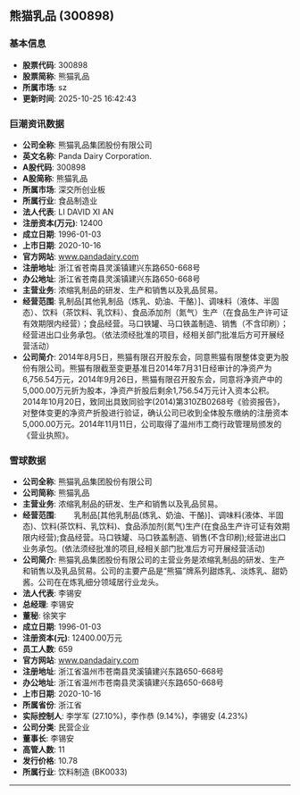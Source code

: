 ## 熊猫乳品 (300898)

### 基本信息

- **股票代码**: 300898
- **股票简称**: 熊猫乳品
- **所属市场**: sz
- **更新时间**: 2025-10-25 16:42:43

### 巨潮资讯数据

- **公司全称**: 熊猫乳品集团股份有限公司
- **英文名称**: Panda Dairy Corporation.
- **A股代码**: 300898
- **A股简称**: 熊猫乳品
- **所属市场**: 深交所创业板
- **所属行业**: 食品制造业
- **法人代表**: LI DAVID XI AN
- **注册资本(万元)**: 12400
- **成立日期**: 1996-01-03
- **上市日期**: 2020-10-16
- **官方网站**: www.pandadairy.com
- **注册地址**: 浙江省苍南县灵溪镇建兴东路650-668号
- **办公地址**: 浙江省苍南县灵溪镇建兴东路650-668号
- **主营业务**: 浓缩乳制品的研发、生产和销售以及乳品贸易。
- **经营范围**: 乳制品[其他乳制品（炼乳、奶油、干酪）]、调味料（液体、半固态）、饮料（茶饮料、乳饮料）、食品添加剂（氮气）生产（在食品生产许可证有效期限内经营）；食品经营。马口铁罐、马口铁盖制造、销售（不含印刷）；经营进出口业务承包。（依法须经批准的项目，经相关部门批准后方可开展经营活动）
- **公司简介**: 2014年8月5日，熊猫有限召开股东会，同意熊猫有限整体变更为股份有限公司。熊猫有限截至变更基准日2014年7月31日经审计的净资产为6,756.54万元，2014年9月26日，熊猫有限召开股东会，同意将净资产中的5,000.00万元折为股本，净资产折股后剩余1,756.54万元计入资本公积。2014年10月20日，致同出具致同验字(2014)第310ZB0268号《验资报告》，对整体变更的净资产折股进行验证，确认公司已收到全体股东缴纳的注册资本5,000.00万元。2014年11月11日，公司取得了温州市工商行政管理局颁发的《营业执照》。

### 雪球数据

- **公司全称**: 熊猫乳品集团股份有限公司
- **公司简称**: 熊猫乳品
- **主营业务**: 浓缩乳制品的研发、生产和销售以及乳品贸易。
- **经营范围**: 　　乳制品[其他乳制品(炼乳、奶油、干酪)]、调味料(液体、半固态)、饮料(茶饮料、乳饮料)、食品添加剂(氮气)生产(在食品生产许可证有效期限内经营);食品经营。马口铁罐、马口铁盖制造、销售(不含印刷);经营进出口业务承包。(依法须经批准的项目,经相关部门批准后方可开展经营活动)
- **公司简介**: 熊猫乳品集团股份有限公司的主营业务是浓缩乳制品的研发、生产和销售以及乳品贸易。公司的主要产品是“熊猫”牌系列甜炼乳、淡炼乳、甜奶酱。公司在在炼乳细分领域居行业龙头。
- **法人代表**: 李锡安
- **总经理**: 李锡安
- **董秘**: 徐笑宇
- **成立日期**: 1996-01-03
- **注册资本(元)**: 12400.00万元
- **员工人数**: 659
- **官方网站**: www.pandadairy.com
- **注册地址**: 浙江省温州市苍南县灵溪镇建兴东路650-668号
- **办公地址**: 浙江省温州市苍南县灵溪镇建兴东路650-668号
- **上市日期**: 2020-10-16
- **所属省份**: 浙江省
- **实际控制人**: 李学军 (27.10%)，李作恭 (9.14%)，李锡安 (4.23%)
- **公司分类**: 民营企业
- **董事长**: 李锡安
- **高管人数**: 11
- **发行价格**: 10.78
- **所属行业**: 饮料制造 (BK0033)

---